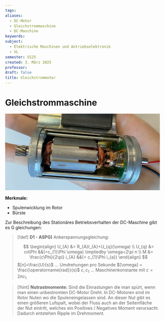 ```yaml
---
tags: 
aliases:
  - DC-Motor
  - Gleichstrommaschine
  - DC-Maschine
keywords: 
subject:
  - Elektrische Maschinen und Antriebselektronik
  - VL
semester: SS25
created: 3. März 2025
professor: 
draft: false
title: Gleichstrommotor
---
```

 
# Gleichstrommaschine


![900](assets/DCM.jpg)

**Merkmale:**

- Spulenwicklung im Rotor
- Bürste

Zur Beschreibung des Stationäres Betriebsverhalten der DC-Maschine gibt es G gleichungen:

> [!def] **D1 - ASPG)** Ankerspannungsgleichung:
> 
> $$
> \begin{align}
> U_{A} &= R_{A}I_{A}+U_{q}(\omega) \\
> U_{q} &= cn\Phi &&(=c_{1}\Phi \omega) \impliedby \omega=2\pi n \\
> M &= \frac{c\Phi}{2\pi} i_{A} &&(= c_{1}\Phi i_{a})
> \end{align} 
> $$
> $[n]=\frac{U}{s}$ ... Umdrehungen pro Sekunde
> $[\omega] = \frac{\operatorname{rad}}{s}$
> $c, c_{1}$ ... Maschinenkonstante mit $c = 2\pi c_{1}$

> [!hint] **Nutrastmomente:** Sind die Einrastungen die man spürt, wenn man einen unbestromten DC-Motor Dreht.
> In DC-Motoren sind im Rotor Nuten wo die Spuleneingelassen sind. An dieser Nut gibt es einen größeren Lufspalt, wobei der Fluss auch an der Seitenfläche der Nut eintritt, welches ein Positives / Negatives Moment verursacht. Dadurch entstehen Ripple im Drehmoment. 

